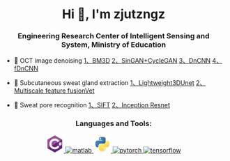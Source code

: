 <h1 align="center">Hi 👋, I'm zjutzngz</h1>
<h3 align="center">Engineering Research Center of Intelligent Sensing and System, Ministry of Education</h3>

- 🔭 OCT image denoising [1、BM3D](BM3D) [2、SinGAN+CycleGAN](SinGAN+CycleGAN) [3、DnCNN](DnCNN) [4、fDnCNN](fDnCNN)

- 🌱 Subcutaneous sweat gland extraction [1、Lightweight3DUnet](Lightweight3DUnet) [2、Multiscale feature fusionVet](3DUnet)

- 🤝 Sweat pore recognition [1、SIFT](SIFT) [2、Inception Resnet](Inception Resnet) 


<h3 align="center">Languages and Tools:</h3>
<p align="center"> <a href="https://www.w3schools.com/cs/" target="_blank" rel="noreferrer"> <img src="https://raw.githubusercontent.com/devicons/devicon/master/icons/csharp/csharp-original.svg" alt="csharp" width="40" height="40"/> </a> <a href="https://www.mathworks.com/" target="_blank" rel="noreferrer"> <img src="https://upload.wikimedia.org/wikipedia/commons/2/21/Matlab_Logo.png" alt="matlab" width="40" height="40"/> </a> <a href="https://www.python.org" target="_blank" rel="noreferrer"> <img src="https://raw.githubusercontent.com/devicons/devicon/master/icons/python/python-original.svg" alt="python" width="40" height="40"/> </a> <a href="https://pytorch.org/" target="_blank" rel="noreferrer"> <img src="https://www.vectorlogo.zone/logos/pytorch/pytorch-icon.svg" alt="pytorch" width="40" height="40"/> </a> <a href="https://www.tensorflow.org" target="_blank" rel="noreferrer"> <img src="https://www.vectorlogo.zone/logos/tensorflow/tensorflow-icon.svg" alt="tensorflow" width="40" height="40"/> </a> </p>
